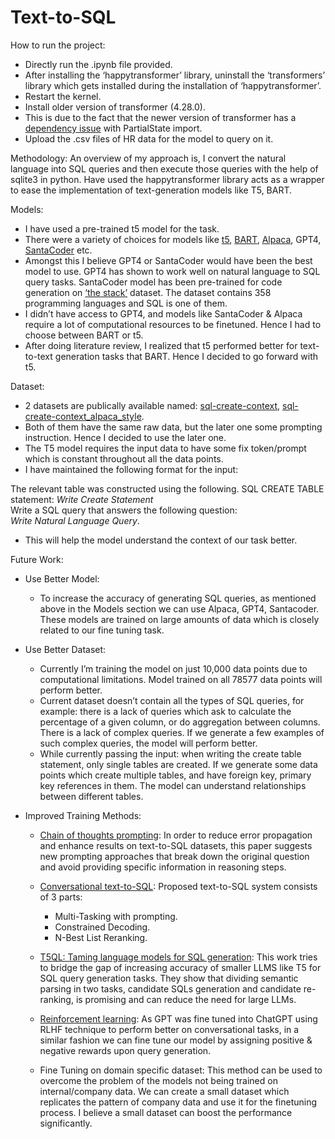 # Text-to-SQL

How to run the project:  
- Directly run the .ipynb file provided.  
- After installing the ‘happytransformer’ library, uninstall the ‘transformers’ library which gets installed during the installation of ‘happytransformer’.  
- Restart the kernel.  
- Install older version of transformer (4.28.0).  
- This is due to the fact that the newer version of transformer has a [dependency issue](https://github.com/huggingface/transformers/issues/22816) with PartialState import.     
- Upload the .csv files of HR data for the model to query on it.  


Methodology: 
An overview of my approach is, I convert the natural language into SQL queries and then execute those queries with the help of sqlite3 in python. Have used the happytransformer library acts as a wrapper to ease the implementation of text-generation models like T5, BART.

Models:
- I have used a pre-trained t5 model for the task.  
- There were a variety of choices for models like [t5](https://ai.googleblog.com/2020/02/exploring-transfer-learning-with-t5.html), [BART](https://arxiv.org/abs/1910.13461), [Alpaca](https://crfm.stanford.edu/2023/03/13/alpaca.html), GPT4, [SantaCoder](https://huggingface.co/bigcode/santacoder?text=Convert+to+SQL%3A+How+many+employees+were+hired+last+month%3F%0A%0A%2F%2F+1.+How+many+employees+were+hired+last+month%3F%0A%0A%2F%2F+2.+How+many+employees+were+hired+last+month%3F%0A%0A%2F%2F+3.+How+many+employees+were) etc.  
- Amongst this I believe GPT4 or SantaCoder would have been the best model to use. GPT4 has shown to work well on natural language to SQL query tasks. SantaCoder model has been pre-trained for code generation on [‘the stack’](https://huggingface.co/datasets/bigcode/the-stack) dataset. The dataset contains 358 programming languages and SQL is one of them.  
- I didn’t have access to GPT4, and models like SantaCoder & Alpaca require a lot of computational resources to be finetuned. Hence I had to choose between BART or t5.  
- After doing literature review, I realized that t5 performed better for text-to-text generation tasks that BART. Hence I decided to go forward with t5.  

Dataset:  
- 2 datasets are publically available named: [sql-create-context](https://huggingface.co/datasets/b-mc2/sql-create-context), [sql-create-context_alpaca_style](https://huggingface.co/datasets/lucasmccabe-lmi/sql-create-context_alpaca_style/viewer/lucasmccabe-lmi--sql-create-context_alpaca_style/train?row=0).  
- Both of them have the same raw data, but the later one some prompting instruction. Hence I decided to use the later one.  
- The T5 model requires the input data to have some fix token/prompt which is constant throughout all the data points.   
- I have maintained the following format for the input: 

The relevant table was constructed using the following. 
SQL CREATE TABLE statement:  *Write Create Statement*  
Write a SQL query that answers the following question:  
*Write Natural Language Query*. 


- This will help the model understand the context of our task better.  

Future Work:  
- Use Better Model:  
  -  To increase the accuracy of generating SQL queries, as mentioned above in the Models section we can use Alpaca, GPT4, Santacoder. These models are trained on large amounts of data which is closely related to our fine tuning task.  
  
- Use Better Dataset:  
  -  Currently I’m training the model on just 10,000 data points due to computational limitations. Model trained on all 78577 data points will perform better.  
  -  Current dataset doesn’t contain all the types of SQL queries, for example: there is a lack of queries which ask to calculate the percentage of a given column, or do aggregation between columns. There is a lack of complex queries. If we generate a few examples of such complex queries, the model will perform better.  
  -  While currently passing the input: when writing the create table statement, only single tables are created. If we generate some data points which create multiple tables, and have foreign key, primary key references in them. The model can understand relationships between different tables.  
  
- Improved Training Methods:  
  -  [Chain of thoughts prompting](https://arxiv.org/abs/2305.14215): In order to reduce error propagation and enhance results on text-to-SQL datasets, this paper suggests new prompting approaches that break down the original question and avoid providing specific information in reasoning steps.  
  -  [Conversational text-to-SQL](https://assets.amazon.science/06/42/450f375148feb5b237be0e132bad/conversational-text-to-sql-an-odyssey-into-state-of-the-art-and-challenges-ahead.pdf): Proposed text-to-SQL system consists of 3 parts:  
      -  Multi-Tasking with prompting. 
      -  Constrained Decoding. 
      -  N-Best List Reranking. 
  -  [T5QL: Taming language models for SQL generation](https://aclanthology.org/2022.gem-1.23.pdf): This work tries to bridge the gap of increasing accuracy of smaller LLMS like T5 for SQL query generation tasks. They show that dividing semantic parsing in two tasks, candidate SQLs generation and candidate re-ranking, is promising and can reduce the need for large LLMs.  
  -  [Reinforcement learning](https://arxiv.org/abs/1709.00103): As GPT was fine tuned into ChatGPT using RLHF technique to perform better on conversational tasks, in a similar fashion we can fine tune our model by assigning positive & negative rewards upon query generation. 
  
  -  Fine Tuning on domain specific dataset: This method can be used to overcome the problem of the models not being trained on internal/company data. We can create a small dataset which replicates the pattern of company data and use it for the finetuning process. I believe a small dataset can boost the performance significantly.  

